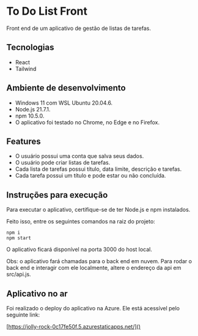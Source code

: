 # To Do List Front

Front end de um aplicativo de gestão de listas de tarefas.

## Tecnologias

- React
- Tailwind

## Ambiente de desenvolvimento

- Windows 11 com WSL Ubuntu 20.04.6.
- Node.js 21.7.1.
- npm 10.5.0.
- O aplicativo foi testado no Chrome, no Edge e no Firefox.

## Features

- O usuário possui uma conta que salva seus dados.
- O usuário pode criar listas de tarefas.
- Cada lista de tarefas possui título, data limite, descrição e tarefas.
- Cada tarefa possui um título e pode estar ou não concluída.

## Instruções para execução

Para executar o aplicativo, certifique-se de ter Node.js e npm instalados.

Feito isso, entre os seguintes comandos na raiz do projeto:

```
npm i
npm start
 ```

O aplicativo ficará disponível na porta 3000 do host local.

Obs: o aplicativo fará chamadas para o back end em nuvem. Para rodar o back end
e interagir com ele localmente, altere o endereço da api em src/api.js.

## Aplicativo no ar

Foi realizado o deploy do aplicativo na Azure. Ele está acessível pelo seguinte link:

[https://jolly-rock-0c17fe50f.5.azurestaticapps.net/]()
